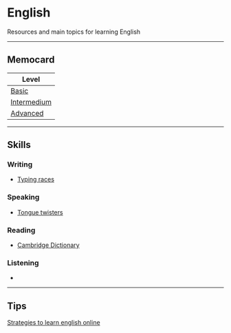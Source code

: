 # English
Resources and main topics for learning English

---
## Memocard

| Level      |
| ---------- |
| [Basic](https://github.com/DLesmes/English/blob/main/Basic.md)      |
| [Intermedium](https://github.com/DLesmes/English/blob/main/Intermedium.md)     |
| [Advanced](https://github.com/DLesmes/English/blob/main/High.md)       |

---

## Skills

### Writing
* [Typing races](https://play.typeracer.com/)

### Speaking
* [Tongue twisters](https://www.mondly.com/blog/english-tongue-twisters/)

### Reading
* [Cambridge Dictionary](https://dictionary.cambridge.org/)

### Listening
*

---
## Tips

[Strategies to learn english online](https://static.platzi.com/media/user_upload/Untitled-9bba1de0-bc58-4f8e-ab0e-33e824db3e11.jpg)
